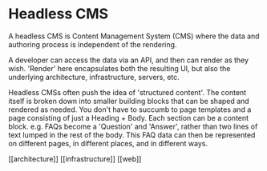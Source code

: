 # Headless CMS

A headless CMS is Content Management System (CMS) where the data and authoring process is independent of the rendering.

A developer can access the data via an API, and then can render as they wish. 'Render' here encapsulates both the resulting UI, but also the underlying architecture, infrastructure, servers, etc.

Headless CMSs often push the idea of 'structured content'. The content itself is broken down into smaller building blocks that can be shaped and rendered as needed. You don't have to succumb to page templates and a page consisting of just a Heading + Body. Each section can be a content block. e.g. FAQs become a 'Question' and 'Answer', rather than two lines of text lumped in the rest of the body. This FAQ data can then be represented on different pages, in different places, and in different ways.

[[architecture]]
[[infrastructure]]
[[web]]